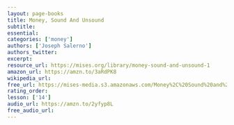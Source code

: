 ```yaml
---
layout: page-books
title: Money, Sound And Unsound
subtitle: 
essential: 
categories: ['money']
authors: ['Joseph Salerno']
authors_twitter: 
excerpt: 
resource_url: https://mises.org/library/money-sound-and-unsound-1
amazon_url: https://amzn.to/3aRdPK8
wikipedia_url: 
free_url: https://mises-media.s3.amazonaws.com/Money%2C%20Sound%20and%20Unsound_2.pdf
rating_order: 
lesson: ['14']
audio_url: https://amzn.to/2yfyp8L
free_audio_url: 
---
```


